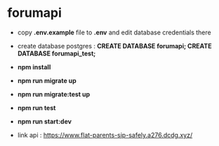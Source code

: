 # forumapi

- copy __.env.example__ file to __.env__ and edit database credentials there
- create database postgres : __CREATE DATABASE forumapi; CREATE DATABASE forumapi_test;__

- __npm install__
- __npm run migrate up__
- __npm run migrate:test up__
- __npm run test__
- __npm run start:dev__

- link api : https://www.flat-parents-sip-safely.a276.dcdg.xyz/